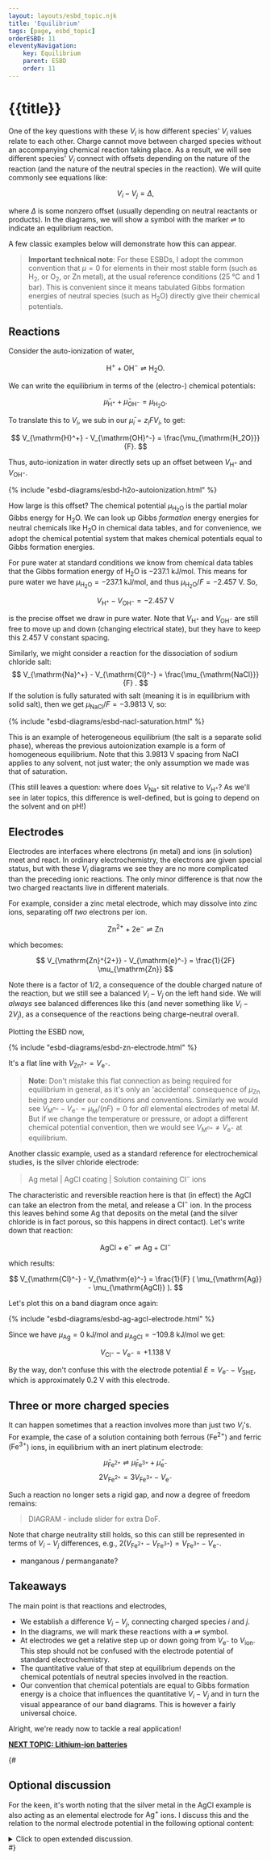 ```yaml
---
layout: layouts/esbd_topic.njk
title: 'Equilibrium'
tags: [page, esbd_topic]
orderESBD: 11
eleventyNavigation:
    key: Equilibrium
    parent: ESBD
    order: 11
---
```


# {{title}}

One of the key questions with these $V_i$ is how different species' $V_i$ values relate to each other. Charge cannot move between charged species without an accompanying chemical reaction taking place. As a result, we will see different species' $V_i$ connect with offsets depending on the nature of the reaction (and the nature of the neutral species in the reaction). We will quite commonly see equations like:

$$ V_i - V_j = \Delta, $$

where $\Delta$ is some nonzero offset (usually depending on neutral reactants or products). In the diagrams, we will show a symbol with the marker ⇌ to indicate an equlibrium reaction.

A few classic examples below will demonstrate how this can appear.

> **Important technical note**: For these ESBDs, I adopt the common convention that $\mu=0$ for elements in their most stable form (such as $\mathrm{H_2}$, or $\mathrm{O_2}$, or $\mathrm{Zn}$ metal), at the usual reference conditions (25&nbsp;°C and 1 bar). This is convenient since it means tabulated Gibbs formation energies of neutral species (such as $\mathrm{H_2O}$) directly give their chemical potentials.

## Reactions

Consider the auto-ionization of water,

$$ \mathrm{H}^+ + \mathrm{OH}^- \rightleftharpoons \mathrm{H_2O}. $$

We can write the equilibrium in terms of the (electro-) chemical potentials:

$$ \bar\mu_{\mathrm{H}^+} + \bar\mu_{\mathrm{OH}^-} = \mu_{\mathrm{H_2O}}. $$

To translate this to $V_i$, we sub in our $\bar{\mu}_i = z_i F V_i$, to get:

$$ V_{\mathrm{H}^+} - V_{\mathrm{OH}^-} = \frac{\mu_{\mathrm{H_2O}}}{F}. $$

Thus, auto-ionization in water directly sets up an offset between $V_{\mathrm{H}^+}$ and $V_{\mathrm{OH}^-}$.

{% include "esbd-diagrams/esbd-h2o-autoionization.html" %}

How large is this offset? The chemical potential $\mu_{\mathrm{H_2O}}$ is the partial molar Gibbs energy for $\mathrm{H_2O}$. We can look up Gibbs *formation* energy energies for neutral chemicals like $\mathrm{H_2O}$ in chemical data tables, and for convenience, we adopt the chemical potential system that makes chemical potentials equal to Gibbs formation energies.

For pure water at standard conditions we know from chemical data tables that the Gibbs formation energy of $\mathrm{H_2O}$ is $-237.1~\mathrm{kJ/mol}$. This means for pure water we have $\mu_{\mathrm{H_2O}} = -237.1~\mathrm{kJ/mol}$, and thus $\mu_{\mathrm{H_2O}}/F = -2.457~\mathrm{V}$. So,

$$ V_{\mathrm{H}^+} - V_{\mathrm{OH}^-} = -2.457~\mathrm{V} $$

is the precise offset we draw in pure water. Note that $V_{\mathrm{H}^+}$ and $V_{\mathrm{OH}^-}$ are still free to move up and down (changing electrical state), but they have to keep this $2.457~\mathrm{V}$ constant spacing.

Similarly, we might consider a reaction for the dissociation of sodium chloride salt:
$$ V_{\mathrm{Na}^+} - V_{\mathrm{Cl}^-} = \frac{\mu_{\mathrm{NaCl}}}{F} . $$
If the solution is fully saturated with salt (meaning it is in equilibrium with solid salt), then we get $\mu_{\mathrm{NaCl}}/ F = -3.9813~\mathrm{V}$, so:

{% include "esbd-diagrams/esbd-nacl-saturation.html" %}

This is an example of heterogeneous equilibrium (the salt is a separate solid phase), whereas the previous autoionization example is a form of homogeneous equilibrium. Note that this $3.9813~\mathrm{V}$ spacing from $\mathrm{NaCl}$ applies to any solvent, not just water; the only assumption we made was that of saturation.

(This still leaves a question: where does $V_{\mathrm{Na}^+}$ sit relative to $V_{\mathrm{H}^+}$? As we'll see in later topics, this difference is well-defined, but is going to depend on the solvent and on pH!)

## Electrodes

Electrodes are interfaces where electrons (in metal) and ions (in solution) meet and react. In ordinary electrochemistry, the electrons are given special status, but with these $V_i$ diagrams we see they are no more complicated than the preceding ionic reactions. The only minor difference is that now the two charged reactants live in different materials.

For example, consider a zinc metal electrode, which may dissolve into zinc ions, separating off *two* electrons per ion.

$$ \mathrm{Zn}^{2+} + 2\mathrm{e}^- \rightleftharpoons \mathrm{Zn} $$

which becomes:

$$ V_{\mathrm{Zn}^{2+}} - V_{\mathrm{e}^-} =  \frac{1}{2F} \mu_{\mathrm{Zn}} $$

Note there is a factor of $1/2$, a consequence of the double charged nature of the reaction, but we still see a balanced $V_i - V_j$ on the left hand side. We will *always* see balanced differences like this (and never something like $V_i - 2V_j$), as a consequence of the reactions being charge-neutral overall.

Plotting the ESBD now,

{% include "esbd-diagrams/esbd-zn-electrode.html" %}

It's a flat line with $V_{\mathrm{Zn}^{2+}} = V_{\mathrm{e}^-}$.

> **Note**: Don't mistake this flat connection as being required for equilibrium in general, as it's only an 'accidental' consequence of $\mu_{\mathrm{Zn}}$ being zero under our conditions and conventions. Similarly we would see $V_{\mathrm{M}^{n+}} - V_{\mathrm{e}^-} = \mu_{\mathrm{M}}/(nF) = 0$ for *all* elemental electrodes of metal $M$. But if we change the temperature or pressure, or adopt a different chemical potential convention, then we would see $V_{\mathrm{M}^{n+}} \neq V_{\mathrm{e}^-}$ at equilibrium. 

Another classic example, used as a standard reference for electrochemical studies, is the silver chloride electrode:

> $\mathrm{Ag}$ metal | $\mathrm{AgCl}$ coating | Solution containing $\mathrm{Cl}^-$ ions

The characteristic and reversible reaction here is that (in effect) the $\mathrm{AgCl}$ can take an electron from the metal, and release a $\mathrm{Cl}^-$ ion. In the process this leaves behind some $\mathrm{Ag}$ that deposits on the metal (and the silver chloride is in fact porous, so this happens in direct contact). Let's write down that reaction:

$$ \mathrm{AgCl} + \mathrm{e}^- \rightleftharpoons \mathrm{Ag} + \mathrm{Cl}^-$$

which results:

$$ V_{\mathrm{Cl}^-} - V_{\mathrm{e}^-} =  \frac{1}{F} ( \mu_{\mathrm{Ag}} - \mu_{\mathrm{AgCl}} ). $$

Let's plot this on a band diagram once again:

{% include "esbd-diagrams/esbd-ag-agcl-electrode.html" %}

Since we have $\mu_{\mathrm{Ag}} = 0~\mathrm{kJ/mol}$ and $\mu_{\mathrm{AgCl}} = -109.8~\mathrm{kJ/mol}$ we get:

$$ V_{\mathrm{Cl}^-} - V_{\mathrm{e}^-} = +1.138~\mathrm{V}$$

By the way, don't confuse this with the electrode potential $E = V_{\mathrm{e}^-} - V_{\mathrm{SHE}}$, which is approximately 0.2 V with this electrode.

## Three or more charged species

It can happen sometimes that a reaction involves more than just two $V_i$'s. For example, the case of a solution containing both ferrous ($\mathrm{Fe}^{2+}$) and ferric ($\mathrm{Fe}^{3+}$) ions, in equilibrium with an inert platinum electrode:

$$ \bar\mu_{\mathrm{Fe}^{2+}} \rightleftharpoons \bar\mu_{\mathrm{Fe}^{3+}} + \bar\mu_{\mathrm{e}^{-}} $$
$$ 2 V_{\mathrm{Fe}^{2+}} = 3 V_{\mathrm{Fe}^{3+}} - V_{\mathrm{e}^-} $$

Such a reaction no longer sets a rigid gap, and now a degree of freedom remains:

> DIAGRAM - include slider for extra DoF.

Note that charge neutrality still holds, so this can still be represented in terms of $V_i - V_j$ differences, e.g., $2 (V_{\mathrm{Fe}^{2+}} - V_{\mathrm{Fe}^{3+}}) = V_{\mathrm{Fe}^{3+}} - V_{\mathrm{e}^-}$.

 - manganous / permanganate?

## Takeaways

The main point is that reactions and electrodes,
* We establish a difference $V_i - V_j$, connecting charged species $i$ and $j$.
* In the diagrams, we will mark these reactions with a ⇌ symbol.
* At electrodes we get a relative step up or down going from $V_{\mathrm{e}^-}$ to $V_{\mathrm{ion}}$. This step should not be confused with the electrode potential of standard electrochemistry.
* The quantitative value of that step at equilibrium depends on the chemical potentials of neutral species involved in the reaction.
* Our convention that chemical potentials are equal to Gibbs formation energy is a choice that influences the quantitative $V_i - V_j$ and in turn the visual appearance of our band diagrams. This is however a fairly universal choice.

Alright, we're ready now to tackle a real application!

[**NEXT TOPIC: Lithium-ion batteries**](../lib/)

{#
## Optional discussion

For the keen, it's worth noting that the silver metal in the $\mathrm{AgCl}$ example is also acting as an elemental electrode for $\mathrm{Ag}^{+}$ ions. I discuss this and the relation to the normal electrode potential in the following optional content:

<details>
<summary>
Click to open extended discussion.
</summary>
At the silver electrode, we have $\mathrm{Ag} \rightleftharpoons \mathrm{Ag^{+}} + \mathrm{e}^-$, so 

$$ V_{\mathrm{Ag}^{+}} - V_{\mathrm{e}^-} =  \frac{1}{F} \mu_{\mathrm{Ag}} = 0~\mathrm{V}$$

Again, 0 V because we're assuming standard conditions and this is the elemental standard reference state of silver. Together with the previous reaction I gave, this also sets a difference in the solution:

$$ V_{\mathrm{Cl}^-} - V_{\mathrm{Ag}^{+}} =  - \frac{1}{F}\mu_{\mathrm{AgCl}} = 1.138~\mathrm{V}$$

And note that we could have gotten this equation directly based on the dissociation reaction $\mathrm{AgCl} \rightleftharpoons \mathrm{Ag^{+}} + \mathrm{Cl}^-$. In other words, as far as equilibrium is concerned, the $\mathrm{AgCl}$ just acts to dissolve until saturation (it doesn't take much -- silver chloride has a quite low solubility in water).

We saw the $V_i$ step does not depend at all on the actual concentration of ions. In contrast, the electrode potential of standard electrochemistry _does_ depend on chloride concentration: a massive excess of $\mathrm{Cl}^-$ ions are typically supplied by dissolving $\mathrm{KCl}$ salt into the solution at a concentration of 0.5 to 3 mol/L, and the commonly quoted value of 0.222&nbsp;V refers specifically to the case of 'unit activity' of chloride ions, which occurs around 2 mol/L of dissolved $\mathrm{KCl}$.

Let's use the definition of electrode potential, $E = V_{\mathrm{e}^-} - \phi$, together with the value we found for $V_{\mathrm{Cl}^-} - V_{\mathrm{e}^-} = \frac{1}{F} ( \mu_{\mathrm{Ag}} - \mu_{\mathrm{AgCl}} ) = 1.138~\mathrm{V}$, and finally substitute the partitioned form $V_{\mathrm{Cl}^-} = \phi -\frac{1}{F}\mu^\circ_{\mathrm{Cl}^-} - \frac{RT}{F}\ln(a_{\mathrm{Cl}^-})$. Then we get:

\begin{align}
 E  & \equiv V_{\mathrm{e}^-} - \phi \notag \\\\
    & = \Big[V_{\mathrm{Cl}^-} - [V_{\mathrm{Cl}^-} - V_{\mathrm{e}^-}] \Big] - \phi \notag \\\\
    & = \Big[\phi -\frac{1}{F}\mu^\circ_{\mathrm{Cl}^-} - \frac{RT}{F}\ln(a_{\mathrm{Cl}^-}) - [V_{\mathrm{Cl}^-} - V_{\mathrm{e}^-}] \Big] - \phi \notag \\\\
    & = \Big[-\frac{1}{F}\mu^\circ_{\mathrm{Cl}^-} - [V_{\mathrm{Cl}^-} - V_{\mathrm{e}^-}] \Big] - \frac{RT}{F}\ln(a_{\mathrm{Cl}^-}) \notag \\\\
    & = \big[1.360~\mathrm{V} - 1.138~\mathrm{V} \big] - \frac{RT}{F}\ln(a_{\mathrm{Cl}^-}) \notag \\\\
    & = 0.222~\mathrm{V} - \frac{RT}{F}\ln(a_{\mathrm{Cl}^-}) \notag
\end{align}

where we've used $\mu^\circ_{\mathrm{Cl}^-} = -F \cdot 1.360~\mathrm{V}$, the standard internal chemical potential for chloride ions.

We will further discuss ionic concentrations, ionic standard states, and ionic activities in the next-next topic.

</details>
#}